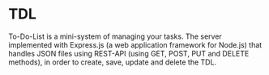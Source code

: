 # TDL
To-Do-List is a mini-system of managing your tasks. The server implemented with Express.js (a web application framework for Node.js) that handles JSON files using REST-API (using GET, POST, PUT and DELETE methods), in order to create, save, update and delete the TDL.
